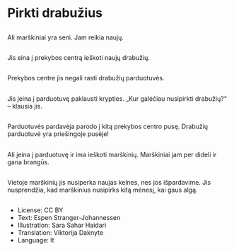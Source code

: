# Pirkti drabužius

##
Ali marškiniai yra seni. Jam reikia naujų.

##
Jis eina į prekybos centrą ieškoti naujų drabužių.

##
Prekybos centre jis negali rasti drabužių parduotuvės.

##
Jis įeina į parduotuvę paklausti krypties. „Kur galėčiau nusipirkti drabužių?“ – klausia jis.

##
Parduotuvės pardavėja parodo į kitą prekybos centro pusę. Drabužių parduotuvė yra priešingoje pusėje!

##
Ali įeina į parduotuvę ir ima ieškoti marškinių. Marškiniai jam per dideli ir gana brangūs.

##
Vietoje marškinių jis nusiperka naujas kelnes, nes jos išpardavime. Jis nusprendžia, kad marškinius nusipirks kitą mėnesį, kai gaus algą.

##
* License: CC BY
* Text: Espen Stranger-Johannessen
* Illustration: Sara Sahar Haidari
* Translation: Viktorija Daknyte
* Language: lt
